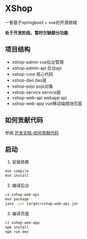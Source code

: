 # XShop
一套基于springboot + vue的开源商城

**处于开发阶段，暂时欠缺部分功能**




## 项目结构
- xshop-admin vue后台管理
- xshop-admin-api 后台api
- xshop-core 核心代码
- xshop-dao dao层
- xshop-pojo pojo对象
- xshop-service service层
- xshop-web-api webapp api
- xshop-web-app vue移动端商场页面

## 如何贡献代码
参阅 [开发文档-如何贡献代码](./docs/dev.md)


## 启动
1. 安装依赖
```bash
mvn compile
mvn install
```

2. 编译后台
```bash
cd xshop-web-api
mvn package
java -jar target/xshop-web-api.jar
```


3. 编译页面
```bash
cd xshop-web-app
npm install
npm run dev
```